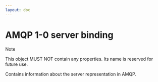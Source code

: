 ```yaml
---
layout: doc
---
```


# AMQP 1-0 server binding

> [!NOTE]
> This object MUST NOT contain any properties. Its name is reserved for future use.

Contains information about the server representation in AMQP.